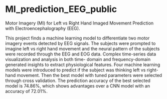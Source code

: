 # MI_prediction_EEG_public
Motor Imagery (MI) for Left vs Right Hand Imaged Movement Prediction with Electroencephalography (EEG).


This project finds a machine learning model to differentiate two motor imagery events detected by EEG signals. The subjects were prompted to imagine left vs right hand movement and the neural pattern of the subjects were recorded through the EEG and EOG data. Complex time-series data visualization and analysis in both time- domain and frequency-domain generated insights to extract physiological features. Four machine learning models were introduced to predict if the subject was thinking left vs right-hand movement. Then the best model with tuned parameters were selected through cross validation. The prediction accuracy of the best selected model is 74.86%, which shows advantages over a CNN model with an accuracy of 72.01%.
